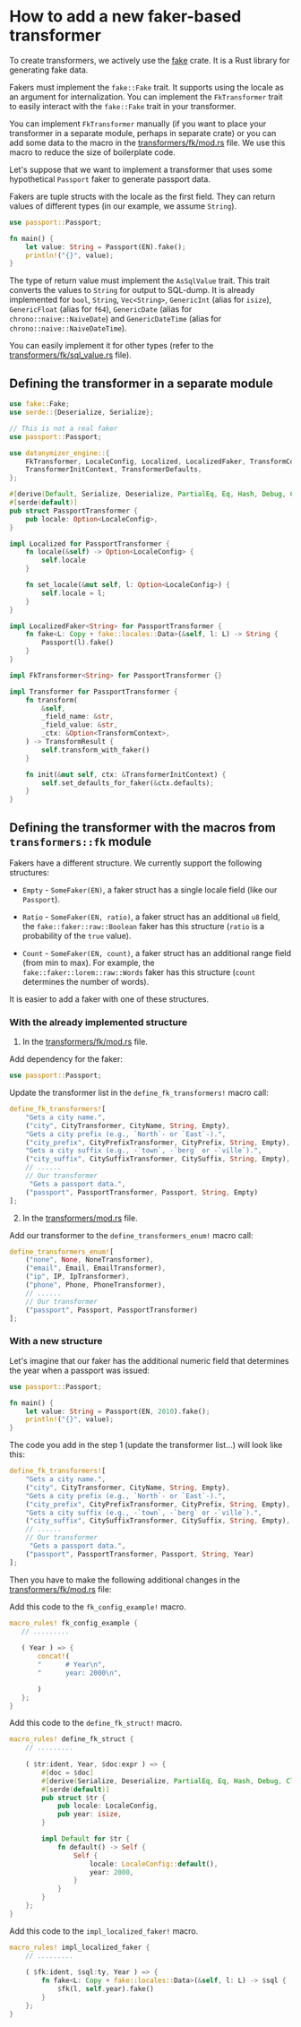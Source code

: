 # How to add a new faker-based transformer

To create transformers, we actively use the [fake](https://github.com/cksac/fake-rs) crate.
It is a Rust library for generating fake data.

Fakers must implement the `fake::Fake` trait. It supports using the locale as an argument for internalization.
You can implement the `FkTransformer` trait to easily interact with the `fake::Fake` trait in your transformer.

You can implement `FkTransformer` manually (if you want to place your transformer in a separate module, perhaps in
separate crate) or you can add some data to the macro in the
[transformers/fk/mod.rs](/datanymizer_engine/src/transformers/fk/mod.rs) file. We use this macro to reduce the size of
boilerplate code.

Let's suppose that we want to implement a transformer that uses some hypothetical `Passport` faker to generate
passport data.

Fakers are tuple structs with the locale as the first field.
They can return values of different types (in our example, we assume `String`).

```rust
use passport::Passport;

fn main() {
    let value: String = Passport(EN).fake();
    println!("{}", value);
}
```

The type of return value must implement the `AsSqlValue` trait. This trait converts the values to `String` for output to
SQL-dump. It is already implemented for `bool`, `String`, `Vec<String>`, `GenericInt` (alias for `isize`),
`GenericFloat` (alias for `f64`), `GenericDate` (alias for `chrono::naive::NaiveDate`) and `GenericDateTime` (alias for
`chrono::naive::NaiveDateTime`).

You can easily implement it for other types (refer to the
[transformers/fk/sql_value.rs](/datanymizer_engine/src/transformers/fk/sql_value.rs) file).

## Defining the transformer in a separate module

```rust
use fake::Fake;
use serde::{Deserialize, Serialize};

// This is not a real faker
use passport::Passport;

use datanymizer_engine::{
    FkTransformer, LocaleConfig, Localized, LocalizedFaker, TransformContext, TransformResult, Transformer,
    TransformerInitContext, TransformerDefaults,
};

#[derive(Default, Serialize, Deserialize, PartialEq, Eq, Hash, Debug, Clone)]
#[serde(default)]
pub struct PassportTransformer {
    pub locale: Option<LocaleConfig>,
}

impl Localized for PassportTransformer {
    fn locale(&self) -> Option<LocaleConfig> {
        self.locale
    }

    fn set_locale(&mut self, l: Option<LocaleConfig>) {
        self.locale = l;
    }
}

impl LocalizedFaker<String> for PassportTransformer {
    fn fake<L: Copy + fake::locales::Data>(&self, l: L) -> String {
        Passport(l).fake()
    }
}

impl FkTransformer<String> for PassportTransformer {}

impl Transformer for PassportTransformer {
    fn transform(
        &self,
        _field_name: &str,
        _field_value: &str,
        _ctx: &Option<TransformContext>,
    ) -> TransformResult {
        self.transform_with_faker()
    }

    fn init(&mut self, ctx: &TransformerInitContext) {
        self.set_defaults_for_faker(&ctx.defaults);
    }
}
```

## Defining the transformer with the macros from `transformers::fk` module

Fakers have a different structure. We currently support the following structures:

* `Empty` - `SomeFaker(EN)`, a faker struct has a single locale field (like our `Passport`).

* `Ratio` - `SomeFaker(EN, ratio)`, a faker struct has an additional `u8` field, the `fake::faker::raw::Boolean` faker
  has this structure (`ratio` is a probability of the `true` value).

* `Count` - `SomeFaker(EN, count)`, a faker struct has an additional range field (from min to max). For example, the  
  `fake::faker::lorem::raw::Words` faker has this structure (`count` determines the number of words).

It is easier to add a faker with one of these structures.

### With the already implemented structure

1. In the [transformers/fk/mod.rs](/datanymizer_engine/src/transformers/fk/mod.rs) file.

Add dependency for the faker:

```rust
use passport::Passport;
```

Update the transformer list in the `define_fk_transformers!` macro call:

```rust
define_fk_transformers![
    "Gets a city name.",
    ("city", CityTransformer, CityName, String, Empty),
    "Gets a city prefix (e.g., `North`- or `East`-).",
    ("city_prefix", CityPrefixTransformer, CityPrefix, String, Empty),
    "Gets a city suffix (e.g., -`town`, -`berg` or -`ville`).",
    ("city_suffix", CitySuffixTransformer, CitySuffix, String, Empty),
    // ......
    // Our transformer
     "Gets a passport data.",
    ("passport", PassportTransformer, Passport, String, Empty)
];
```

2. In the [transformers/mod.rs](/datanymizer_engine/src/transformers/mod.rs) file.

Add our transformer to the `define_transformers_enum!` macro call:

```rust
define_transformers_enum![
    ("none", None, NoneTransformer),
    ("email", Email, EmailTransformer),
    ("ip", IP, IpTransformer),
    ("phone", Phone, PhoneTransformer),
    // ......
    // Our transformer
    ("passport", Passport, PassportTransformer)
];
```

### With a new structure

Let's imagine that our faker has the additional numeric field that determines the year when a passport was issued:

```rust
use passport::Passport;

fn main() {
    let value: String = Passport(EN, 2010).fake();
    println!("{}", value);
}
```

The code you add in the step 1 (update the transformer list...) will look like this:

```rust
define_fk_transformers![
    "Gets a city name.",
    ("city", CityTransformer, CityName, String, Empty),
    "Gets a city prefix (e.g., `North`- or `East`-).",
    ("city_prefix", CityPrefixTransformer, CityPrefix, String, Empty),
    "Gets a city suffix (e.g., -`town`, -`berg` or -`ville`).",
    ("city_suffix", CitySuffixTransformer, CitySuffix, String, Empty),
    // ......
    // Our transformer
     "Gets a passport data.",
    ("passport", PassportTransformer, Passport, String, Year)
];
```

Then you have to make the following additional changes in the
[transformers/fk/mod.rs](/datanymizer_engine/src/transformers/fk/mod.rs) file:

Add this code to the `fk_config_example!` macro.

```rust
macro_rules! fk_config_example {
   // .........
   
   ( Year ) => {
       concat!(
       "      # Year\n",
       "      year: 2000\n",

       )
   };
}
```

Add this code to the `define_fk_struct!` macro.

```rust
macro_rules! define_fk_struct {
    // .........
    
    ( $tr:ident, Year, $doc:expr ) => {
        #[doc = $doc]
        #[derive(Serialize, Deserialize, PartialEq, Eq, Hash, Debug, Clone)]
        #[serde(default)]
        pub struct $tr {
            pub locale: LocaleConfig,
            pub year: isize,            
        }

        impl Default for $tr {
            fn default() -> Self {
                Self {
                    locale: LocaleConfig::default(),
                    year: 2000,
                }
            }
        }
    };
}
```

Add this code to the `impl_localized_faker!` macro.

```rust
macro_rules! impl_localized_faker {
    // .........
    
    ( $fk:ident, $sql:ty, Year ) => {
        fn fake<L: Copy + fake::locales::Data>(&self, l: L) -> $sql {
            $fk(l, self.year).fake()
        }
    };
}
```
